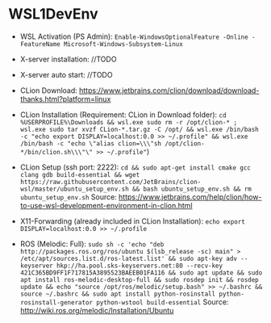 # WSL1DevEnv

- WSL Activation (PS Admin): `Enable-WindowsOptionalFeature -Online -FeatureName Microsoft-Windows-Subsystem-Linux`

- X-server installation: //TODO

- X-server auto start: //TODO

- CLion Download: https://www.jetbrains.com/clion/download/download-thanks.html?platform=linux

- CLion Installation (Requirement: CLion in Download folder): `cd %USERPROFILE%\Downloads && wsl.exe sudo rm -r /opt/clion-* ; wsl.exe sudo tar xvzf CLion-*.tar.gz -C /opt/ && wsl.exe /bin/bash -c "echo export DISPLAY=localhost:0.0 >> ~/.profile" && wsl.exe /bin/bash -c "echo \"alias clion=\\\"sh /opt/clion-*/bin/clion.sh\\\"\" >> ~/.profile"`)

- CLion Setup (ssh port: 2222): `cd && sudo apt-get install cmake gcc clang gdb build-essential && wget https://raw.githubusercontent.com/JetBrains/clion-wsl/master/ubuntu_setup_env.sh && bash ubuntu_setup_env.sh && rm ubuntu_setup_env.sh`
Source: https://www.jetbrains.com/help/clion/how-to-use-wsl-development-environment-in-clion.html

- X11-Forwarding (already included in CLion Installation): `echo export DISPLAY=localhost:0.0 >> ~/.profile`

- ROS (Melodic: Full): `sudo sh -c 'echo "deb http://packages.ros.org/ros/ubuntu $(lsb_release -sc) main" > /etc/apt/sources.list.d/ros-latest.list' && sudo apt-key adv --keyserver hkp://ha.pool.sks-keyservers.net:80 --recv-key 421C365BD9FF1F717815A3895523BAEEB01FA116 && sudo apt update && sudo apt install ros-melodic-desktop-full && sudo rosdep init && rosdep update && echo "source /opt/ros/melodic/setup.bash" >> ~/.bashrc && source ~/.bashrc && sudo apt install python-rosinstall python-rosinstall-generator python-wstool build-essential`
Source: http://wiki.ros.org/melodic/Installation/Ubuntu
